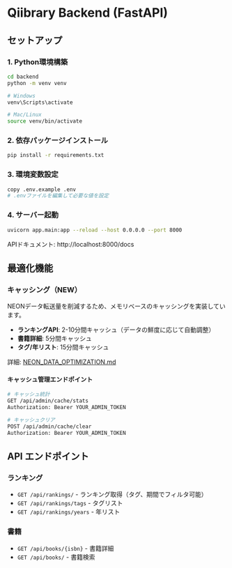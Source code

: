 # Qiibrary Backend (FastAPI)

## セットアップ

### 1. Python環境構築

```bash
cd backend
python -m venv venv

# Windows
venv\Scripts\activate

# Mac/Linux
source venv/bin/activate
```

### 2. 依存パッケージインストール

```bash
pip install -r requirements.txt
```

### 3. 環境変数設定

```bash
copy .env.example .env
# .envファイルを編集して必要な値を設定
```

### 4. サーバー起動

```bash
uvicorn app.main:app --reload --host 0.0.0.0 --port 8000
```

APIドキュメント: http://localhost:8000/docs

## 最適化機能

### キャッシング（NEW）

NEONデータ転送量を削減するため、メモリベースのキャッシングを実装しています。

- **ランキングAPI**: 2-10分間キャッシュ（データの鮮度に応じて自動調整）
- **書籍詳細**: 5分間キャッシュ
- **タグ/年リスト**: 15分間キャッシュ

詳細: [NEON_DATA_OPTIMIZATION.md](./NEON_DATA_OPTIMIZATION.md)

#### キャッシュ管理エンドポイント

```bash
# キャッシュ統計
GET /api/admin/cache/stats
Authorization: Bearer YOUR_ADMIN_TOKEN

# キャッシュクリア
POST /api/admin/cache/clear
Authorization: Bearer YOUR_ADMIN_TOKEN
```

## API エンドポイント

### ランキング

- `GET /api/rankings/` - ランキング取得（タグ、期間でフィルタ可能）
- `GET /api/rankings/tags` - タグリスト
- `GET /api/rankings/years` - 年リスト

### 書籍

- `GET /api/books/{isbn}` - 書籍詳細
- `GET /api/books/` - 書籍検索

